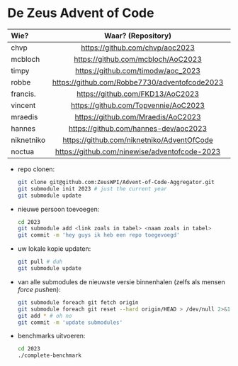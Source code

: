# De Zeus Advent of Code

| Wie?       | Waar? (Repository)                            |  Taal? |
|:-----------|:---------------------------------------------:|-------:|
| chvp       | https://github.com/chvp/aoc2023               |      C |
| mcbloch    | https://github.com/mcbloch/AoC2023            |      V |
| timpy      | https://github.com/timodw/aoc_2023            |   Rust |
| robbe      | https://github.com/Robbe7730/adventofcode2023 |    Zig |
| francis.   | https://github.com/FKD13/AoC2023              |   bash |
| vincent    | https://github.com/Topvennie/AoC2023          |     Go |
| mraedis    | https://github.com/Mraedis/AoC2023            |   Ruby |
| hannes     | https://github.com/hannes-dev/aoc2023         |   Rust |
| niknetniko | https://github.com/niknetniko/AdventOfCode    | Elixir |
| noctua     | https://github.com/ninewise/adventofcode-2023 |        |


* repo clonen:

    ```sh
    git clone git@github.com:ZeusWPI/Advent-of-Code-Aggregator.git
    git submodule init 2023 # just the current year
    git submodule update
    ```

* nieuwe persoon toevoegen:

    ```sh
    cd 2023
    git submodule add <link zoals in tabel> <naam zoals in tabel>
    git commit -m 'hey guys ik heb een repo toegevoegd'
    ```

* uw lokale kopie updaten:

    ```sh
    git pull # duh
    git submodule update
    ```

* van alle submodules de nieuwste versie binnenhalen (zelfs als mensen *force push*en):

    ```sh
    git submodule foreach git fetch origin
    git submodule foreach git reset --hard origin/HEAD > /dev/null 2>&1
    git add * # oh no
    git commit -m 'update submodules'
    ```

* benchmarks uitvoeren:

    ```sh
    cd 2023
    ./complete-benchmark
    ```
